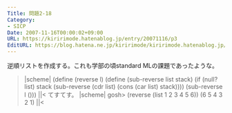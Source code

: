 ```yaml
---
Title: 問題2-18
Category:
- SICP
Date: 2007-11-16T00:00:02+09:00
URL: https://kiririmode.hatenablog.jp/entry/20071116/p3
EditURL: https://blog.hatena.ne.jp/kiririmode/kiririmode.hatenablog.jp/atom/entry/8454420450078216236
---
```



逆順リストを作成する。これも学部の頃standard MLの課題であったような。
>|scheme|
(define (reverse l)
  (define (sub-reverse list stack)
    (if (null? list) stack
	(sub-reverse (cdr list) (cons (car list) stack))))
  (sub-reverse l ()))
||<
てすてす。
>|scheme|
gosh> (reverse (list 1 2 3 4 5 6))
(6 5 4 3 2 1)
||<

